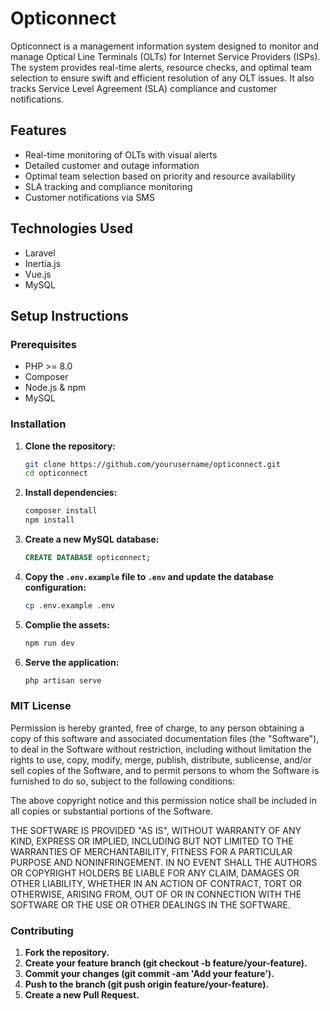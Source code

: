 # Opticonnect

Opticonnect is a management information system designed to monitor and manage Optical Line Terminals (OLTs) for Internet Service Providers (ISPs). The system provides real-time alerts, resource checks, and optimal team selection to ensure swift and efficient resolution of any OLT issues. It also tracks Service Level Agreement (SLA) compliance and customer notifications.

## Features

- Real-time monitoring of OLTs with visual alerts
- Detailed customer and outage information
- Optimal team selection based on priority and resource availability
- SLA tracking and compliance monitoring
- Customer notifications via SMS

## Technologies Used

- Laravel
- Inertia.js
- Vue.js
- MySQL

## Setup Instructions

### Prerequisites

- PHP >= 8.0
- Composer
- Node.js & npm
- MySQL

### Installation

1. **Clone the repository:**
   ```bash
   git clone https://github.com/yourusername/opticonnect.git
   cd opticonnect

2. **Install dependencies:**
    ```bash
    composer install
    npm install

3. **Create a new MySQL database:**
    ```sql
    CREATE DATABASE opticonnect;
    ```

4. **Copy the `.env.example` file to `.env` and update the database configuration:**
    ```bash
    cp .env.example .env
    ```

5. **Complie the assets:**
    ```bash
    npm run dev
    ```

6. **Serve the application:**
    ```bash
    php artisan serve
    ```


### MIT License

Permission is hereby granted, free of charge, to any person obtaining a copy
of this software and associated documentation files (the "Software"), to deal
in the Software without restriction, including without limitation the rights
to use, copy, modify, merge, publish, distribute, sublicense, and/or sell
copies of the Software, and to permit persons to whom the Software is
furnished to do so, subject to the following conditions:

The above copyright notice and this permission notice shall be included in all
copies or substantial portions of the Software.

THE SOFTWARE IS PROVIDED "AS IS", WITHOUT WARRANTY OF ANY KIND, EXPRESS OR
IMPLIED, INCLUDING BUT NOT LIMITED TO THE WARRANTIES OF MERCHANTABILITY,
FITNESS FOR A PARTICULAR PURPOSE AND NONINFRINGEMENT. IN NO EVENT SHALL THE
AUTHORS OR COPYRIGHT HOLDERS BE LIABLE FOR ANY CLAIM, DAMAGES OR OTHER
LIABILITY, WHETHER IN AN ACTION OF CONTRACT, TORT OR OTHERWISE, ARISING FROM,
OUT OF OR IN CONNECTION WITH THE SOFTWARE OR THE USE OR OTHER DEALINGS IN THE
SOFTWARE.


### Contributing
1. **Fork the repository.**
2. **Create your feature branch (git checkout -b feature/your-feature).**
3. **Commit your changes (git commit -am 'Add your feature').**
4. **Push to the branch (git push origin feature/your-feature).**
5. **Create a new Pull Request.**